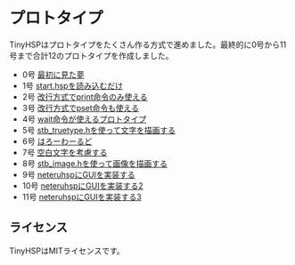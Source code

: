 # プロトタイプ

TinyHSPはプロトタイプをたくさん作る方式で進めました。最終的に0号から11号まで合計12のプロトタイプを作成しました。

- 0号 [最初に見た夢](https://github.com/dolphilia/tinyhsp/tree/master/prototype/00_start)
- 1号 [start.hspを読み込むだけ](https://github.com/dolphilia/tinyhsp/tree/master/prototype/01_file_to_array)
- 2号 [改行方式でprint命令のみ使える](https://github.com/dolphilia/tinyhsp/tree/master/prototype/02_print)
- 3号 [改行方式でpset命令も使える](https://github.com/dolphilia/tinyhsp/tree/master/prototype/03_pset)
- 4号 [wait命令が使えるプロトタイプ](https://github.com/dolphilia/tinyhsp/tree/master/prototype/04_wait)
- 5号 [stb_truetype.hを使って文字を描画する](https://github.com/dolphilia/tinyhsp/tree/master/prototype/05_truetype)
- 6号 [はろーわーるど](https://github.com/dolphilia/tinyhsp/tree/master/prototype/06_helloworld)
- 7号 [空白文字を考慮する](https://github.com/dolphilia/tinyhsp/tree/master/prototype/07_whitespace)
- 8号 [stb_image.hを使って画像を描画する](https://github.com/dolphilia/tinyhsp/tree/master/prototype/08_loadimage)
- 9号 [neteruhspにGUIを実装する](https://github.com/dolphilia/tinyhsp/tree/master/prototype/09_neteruhsp_gui)
- 10号 [neteruhspにGUIを実装する2](https://github.com/dolphilia/tinyhsp/tree/master/prototype/10_neteruhsp_gui2)
- 11号 [neteruhspにGUIを実装する3](https://github.com/dolphilia/tinyhsp/tree/master/prototype/11_neteruhsp_gui3)

## ライセンス

TinyHSPはMITライセンスです。